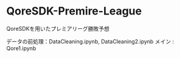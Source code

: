 # QoreSDK-Premire-League
QoreSDKを用いたプレミアリーグ勝敗予想

データの前処理：DataCleaning.ipynb, DataCleaning2.ipynb
メイン        : Qore1.ipynb
